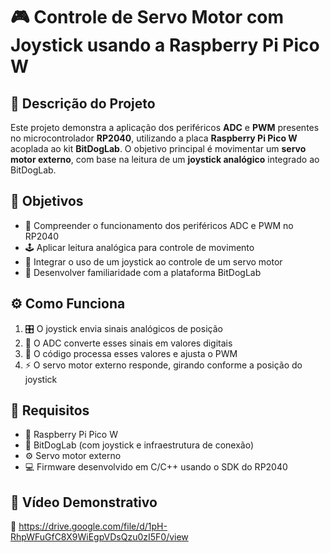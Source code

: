 # 🎮 Controle de Servo Motor com Joystick usando a Raspberry Pi Pico W

## 📄 Descrição do Projeto

Este projeto demonstra a aplicação dos periféricos **ADC** e **PWM** presentes no microcontrolador **RP2040**, utilizando a placa **Raspberry Pi Pico W** acoplada ao kit **BitDogLab**. O objetivo principal é movimentar um **servo motor externo**, com base na leitura de um **joystick analógico** integrado ao BitDogLab.

## 🎯 Objetivos

* 🧠 Compreender o funcionamento dos periféricos ADC e PWM no RP2040
* 🕹️ Aplicar leitura analógica para controle de movimento
* 🤝 Integrar o uso de um joystick ao controle de um servo motor
* 🔧 Desenvolver familiaridade com a plataforma BitDogLab

## ⚙️ Como Funciona

1. 🎛️ O joystick envia sinais analógicos de posição
2. 🧾 O ADC converte esses sinais em valores digitais
3. 🧮 O código processa esses valores e ajusta o PWM
4. ⚡ O servo motor externo responde, girando conforme a posição do joystick

## 🧰 Requisitos

* 🧠 Raspberry Pi Pico W
* 🔌 BitDogLab (com joystick e infraestrutura de conexão)
* ⚙️ Servo motor externo
* 💻 Firmware desenvolvido em C/C++ usando o SDK do RP2040

## 🎥 Vídeo Demonstrativo

🔗 https://drive.google.com/file/d/1pH-RhpWFuGfC8X9WiEgpVDsQzu0zI5F0/view




